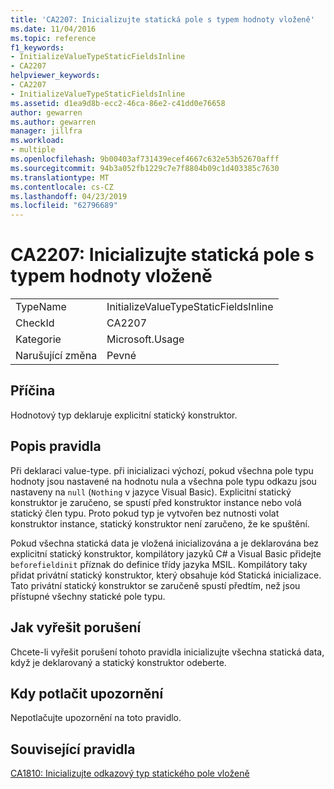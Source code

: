 ```yaml
---
title: 'CA2207: Inicializujte statická pole s typem hodnoty vloženě'
ms.date: 11/04/2016
ms.topic: reference
f1_keywords:
- InitializeValueTypeStaticFieldsInline
- CA2207
helpviewer_keywords:
- CA2207
- InitializeValueTypeStaticFieldsInline
ms.assetid: d1ea9d8b-ecc2-46ca-86e2-c41dd0e76658
author: gewarren
ms.author: gewarren
manager: jillfra
ms.workload:
- multiple
ms.openlocfilehash: 9b00403af731439ecef4667c632e53b52670afff
ms.sourcegitcommit: 94b3a052fb1229c7e7f8804b09c1d403385c7630
ms.translationtype: MT
ms.contentlocale: cs-CZ
ms.lasthandoff: 04/23/2019
ms.locfileid: "62796689"
---
```

# <a name="ca2207-initialize-value-type-static-fields-inline"></a>CA2207: Inicializujte statická pole s typem hodnoty vloženě

|||
|-|-|
|TypeName|InitializeValueTypeStaticFieldsInline|
|CheckId|CA2207|
|Kategorie|Microsoft.Usage|
|Narušující změna|Pevné|

## <a name="cause"></a>Příčina
 Hodnotový typ deklaruje explicitní statický konstruktor.

## <a name="rule-description"></a>Popis pravidla
 Při deklaraci value-type. při inicializaci výchozí, pokud všechna pole typu hodnoty jsou nastavené na hodnotu nula a všechna pole typu odkazu jsou nastaveny na `null` (`Nothing` v jazyce Visual Basic). Explicitní statický konstruktor je zaručeno, se spustí před konstruktor instance nebo volá statický člen typu. Proto pokud typ je vytvořen bez nutnosti volat konstruktor instance, statický konstruktor není zaručeno, že ke spuštění.

 Pokud všechna statická data je vložená inicializována a je deklarována bez explicitní statický konstruktor, kompilátory jazyků C# a Visual Basic přidejte `beforefieldinit` příznak do definice třídy jazyka MSIL. Kompilátory taky přidat privátní statický konstruktor, který obsahuje kód Statická inicializace. Tato privátní statický konstruktor se zaručeně spustí předtím, než jsou přístupné všechny statické pole typu.

## <a name="how-to-fix-violations"></a>Jak vyřešit porušení
 Chcete-li vyřešit porušení tohoto pravidla inicializujte všechna statická data, když je deklarovaný a statický konstruktor odeberte.

## <a name="when-to-suppress-warnings"></a>Kdy potlačit upozornění
 Nepotlačujte upozornění na toto pravidlo.

## <a name="related-rules"></a>Související pravidla
 [CA1810: Inicializujte odkazový typ statického pole vloženě](../code-quality/ca1810-initialize-reference-type-static-fields-inline.md)